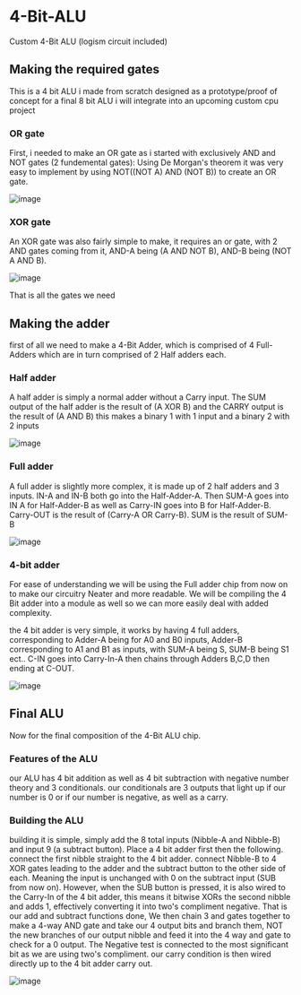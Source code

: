 # 4-Bit-ALU
Custom 4-Bit ALU (logism circuit included)


## Making the required gates

This is a 4 bit ALU i made from scratch designed as a prototype/proof of concept for a final 8 bit ALU i will integrate into an upcoming custom cpu project

### OR gate
First, i needed to make an OR gate as i started with exclusively AND and NOT gates (2 fundemental gates):
Using De Morgan's theorem it was very easy to implement by using NOT((NOT A) AND (NOT B)) to create an OR gate.

![image](https://github.com/gbentham06/4-Bit-ALU/assets/169713724/f8ffe4c4-9d9d-4cc3-88a7-463389015c55)

### XOR gate
An XOR gate was also fairly simple to make,
it requires an or gate, with 2 AND gates coming from it, AND-A being (A AND NOT B), AND-B being (NOT A AND B).

![image](https://github.com/gbentham06/4-Bit-ALU/assets/169713724/41cdb29e-1f9d-4d39-84f2-3e250dc38ea2)

That is all the gates we need

## Making the adder
first of all we need to make a 4-Bit Adder, which is comprised of 4 Full-Adders which are in turn comprised of 2 Half adders each.

### Half adder
A half adder is simply a normal adder without a Carry input.
The SUM output of the half adder is the result of (A XOR B) and the CARRY output is the result of (A AND B)
this makes a binary 1 with 1 input and a binary 2 with 2 inputs

![image](https://github.com/gbentham06/4-Bit-ALU/assets/169713724/2886f65c-94d9-4a9b-8ba9-da970fed51cb)

### Full adder
A full adder is slightly more complex, it is made up of 2 half adders and 3 inputs. IN-A and IN-B both go into the Half-Adder-A.
Then SUM-A goes into IN A for Half-Adder-B as well as Carry-IN goes into B for Half-Adder-B.
Carry-OUT is the result of (Carry-A OR Carry-B).
SUM is the result of SUM-B

![image](https://github.com/gbentham06/4-Bit-ALU/assets/169713724/79e7765c-5a60-4da2-933f-ae96e30c820c)

### 4-bit adder
For ease of understanding we will be using the Full adder chip from now on to make our circuitry Neater and more readable.
We will be compiling the 4 Bit adder into a module as well so we can more easily deal with added complexity.

the 4 bit adder is very simple, it works by having 4 full adders, corresponding to Adder-A being for A0 and B0 inputs, Adder-B corresponding to A1 and B1 as inputs,
with SUM-A being S, SUM-B being S1 ect..
C-IN goes into Carry-In-A then chains through Adders B,C,D then ending at C-OUT.

![image](https://github.com/gbentham06/4-Bit-ALU/assets/169713724/dc00d8ee-f36f-4a52-ae70-d367ea806d1d)

## Final ALU
Now for the final composition of the 4-Bit ALU chip.

### Features of the ALU
our ALU has 4 bit addition as well as 4 bit subtraction with negative number theory and 3 conditionals.
our conditionals are 3 outputs that light up if our number is 0 or if our number is negative, as well as a carry.

### Building the ALU 
building it is simple, 
simply add the 8 total inputs (Nibble-A and Nibble-B) and input 9 (a subtract button).
Place a 4 bit adder first then the following.
connect the first nibble straight to the 4 bit adder.
connect Nibble-B to 4 XOR gates leading to the adder and the subtract button to the other side of each. 
Meaning the input is unchanged with 0 on the subtract input (SUB from now on).
However, when the SUB button is pressed, it is also wired to the Carry-In of the 4 bit adder, 
this means it bitwise XORs the second nibble and adds 1, effectively converting it into two's compliment negative.
That is our add and subtract functions done,
We then chain 3 and gates together to make a 4-way AND gate and take our 4 output bits and branch them, NOT the new branches of our output nibble and feed it into the 4 way and gate to check for a 0 output. The Negative test is connected to the most significant bit as we are using two's compliment.
our carry condition is then wired directly up to the 4 bit adder carry out.

![image](https://github.com/gbentham06/4-Bit-ALU/assets/169713724/1616eb5e-9324-428b-9531-2f67ac4f30a9)


